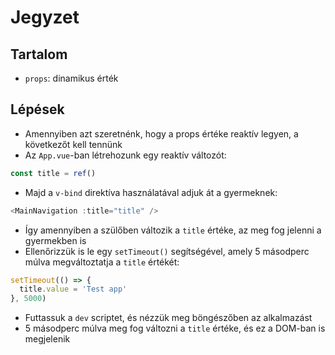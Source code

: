 # Jegyzet

## Tartalom

- `props`: dinamikus érték

## Lépések

- Amennyiben azt szeretnénk, hogy a props értéke reaktív legyen, a következőt kell tennünk
- Az `App.vue`-ban létrehozunk egy reaktív változót:

```js
const title = ref()
```

- Majd a `v-bind` direktíva használatával adjuk át a gyermeknek:

```js
<MainNavigation :title="title" />
```

- Így amennyiben a szülőben változik a `title` értéke, az meg fog jelenni a gyermekben is
- Ellenőrizzük is le egy `setTimeout()` segítségével, amely 5 másodperc múlva megváltoztatja a `title` értékét:

```js
setTimeout(() => {
  title.value = 'Test app'
}, 5000)
```

- Futtassuk a `dev` scriptet, és nézzük meg böngészőben az alkalmazást
- 5 másodperc múlva meg fog változni a `title` értéke, és ez a DOM-ban is megjelenik
